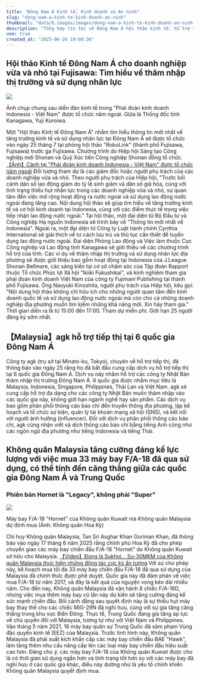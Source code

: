 ```yaml
---
title: "Đông Nam Á Kinh tế, Kinh doanh và An ninh"
slug: "dong-nam-a-kinh-te-kinh-doanh-an-ninh"
thumbnail: "data/6.images/images/dong-nam-a-kinh-te-kinh-doanh-an-ninh.webp"
description: "Tổng hợp tin tức về Đông Nam Á hội thảo kinh tế, hỗ trợ tiếp thị cho doanh nghiệp, và việc Malaysia tăng cường lực lượng không quân trước căng thẳng khu vực."
use: true
created_at: "2025-06-26 19:08:36"
---
```


## Hội thảo Kinh tế Đông Nam Á cho doanh nghiệp vừa và nhỏ tại Fujisawa: Tìm hiểu về thâm nhập thị trường và sử dụng nhân lực

![](/images/20250626-00000045-minkei-000-1-view.webp)

Ảnh chụp chung sau diễn đàn kinh tế trong "Phái đoàn kinh doanh Indonesia - Việt Nam" được tổ chức năm ngoái. Giữa là Thống đốc tỉnh Kanagawa, Yuji Kuroiwa.

Một "Hội thảo Kinh tế Đông Nam Á" nhằm tìm hiểu thông tin mới nhất về tăng trưởng kinh tế và sử dụng nhân lực tại Đông Nam Á sẽ được tổ chức vào ngày 25 tháng 7 tại phòng hội thảo "RoboLink" (thành phố Fujisawa, Fujisawa) trước ga Fujisawa. Chương trình do Hiệp hội Sáng tạo Công nghiệp mới Shonan và Quỹ Xúc tiến Công nghiệp Shonan đồng tổ chức.
[【Ảnh】Cảnh tại "Phái đoàn kinh doanh Indonesia - Việt Nam" được tổ chức năm ngoái](https://shonan.keizai.biz/photoflash/3107/)
Đối tượng tham dự là các giám đốc hoặc người phụ trách của các doanh nghiệp vừa và nhỏ. Theo người phụ trách của Hiệp hội, "Trước bối cảnh dân số lao động giảm do tỷ lệ sinh giảm và dân số già hóa, cùng với tình trạng thiếu hụt nhân lực trong các doanh nghiệp vừa và nhỏ, sự quan tâm đến việc mở rộng hoạt động ra nước ngoài và sử dụng lao động nước ngoài đang tăng cao. Nội dung hội thảo sẽ giúp tìm hiểu về tăng trưởng kinh tế và cơ hội kinh doanh tại Indonesia, cùng với các điểm thực tế trong việc tiếp nhận lao động nước ngoài."
Tại hội thảo, một đại diện từ Bộ Đầu tư và Công nghiệp Hạ nguồn Indonesia sẽ trình bày về "Thông tin mới nhất về Indonesia". Ngoài ra, một đại diện từ Công ty Luật hành chính Cynthia International sẽ giải thích về tư cách lưu trú và thủ tục cần thiết để tuyển dụng lao động nước ngoài. Đại diện Phòng Lao động và Việc làm thuộc Cục Công nghiệp và Lao động tỉnh Kanagawa sẽ giới thiệu về các chương trình hỗ trợ của tỉnh.
Các ví dụ về thâm nhập thị trường và sử dụng nhân lực địa phương sẽ được giới thiệu bao gồm hoạt động tại Indonesia của J.League Shonan Bellmare, các sáng kiến tại cơ sở chăm sóc của Tập đoàn Rapport thuộc Tổ chức Phúc lợi Xã hội "Ikiiki Fukushikai", và kinh nghiệm tham gia phái đoàn kinh doanh Việt Nam của công ty Fujimani Publishing tại thành phố Fujisawa.
Ông Naoyuki Kinoshita, người phụ trách của Hiệp hội, kêu gọi: "Nội dung hội thảo không chỉ hữu ích cho những người quan tâm đến kinh doanh quốc tế và sử dụng lao động nước ngoài mà còn cho cả những doanh nghiệp địa phương muốn tìm kiếm những khả năng mới. Xin hãy tham gia."
Thời gian diễn ra là từ 15:00 đến 17:00. Tham dự miễn phí. Giới hạn 25 người đăng ký sớm nhất.

## 【Malaysia】agk hỗ trợ tiếp thị tại 6 quốc gia Đông Nam Á

Công ty agk (trụ sở tại Minato-ku, Tokyo), chuyên về hỗ trợ tiếp thị, đã thông báo vào ngày 25 rằng họ đã bắt đầu cung cấp dịch vụ hỗ trợ tiếp thị tại 6 quốc gia Đông Nam Á. Dịch vụ này nhằm hỗ trợ các công ty Nhật Bản thâm nhập thị trường Đông Nam Á.
6 quốc gia được nhắm mục tiêu là Malaysia, Indonesia, Singapore, Philippines, Thái Lan và Việt Nam. agk sẽ cung cấp hỗ trợ đa dạng cho các công ty Nhật Bản muốn thâm nhập vào các quốc gia này, không giới hạn ngành nghề hay sản phẩm. Các dịch vụ bao gồm phân phối thông cáo báo chí đến truyền thông địa phương, lập kế hoạch và tổ chức sự kiện, quản lý tài khoản mạng xã hội (SNS), và kết nối với người ảnh hưởng (influencer).
Đối với dịch vụ phân phối thông cáo báo chí, agk cũng nhận viết và dịch thông cáo báo chí bằng tiếng Anh cũng như các ngôn ngữ địa phương như tiếng Indonesia và tiếng Thái.

## Không quân Malaysia tăng cường đáng kể lực lượng với việc mua 33 máy bay F/A-18 đã qua sử dụng, có thể tính đến căng thẳng giữa các quốc gia Đông Nam Á và Trung Quốc

### Phiên bản Hornet là "Legacy", không phải "Super"

![](/images/20250626-00559774-norimono-000-1-view.webp)

Máy bay F/A-18 "Hornet" của Không quân Kuwait mà Không quân Malaysia dự định mua (Ảnh: Không quân Hoa Kỳ)

Chỉ huy Không quân Malaysia, Tan Sri Asghar Khan Goriman Khan, đã thông báo vào ngày 17 tháng 6 năm 2025 rằng chính phủ Hoa Kỳ đã cho phép chuyển giao các máy bay chiến đấu F/A-18 "Hornet" do Không quân Kuwait sở hữu cho Malaysia.
[【Video】Đúng là Sukhoi... Su-30MKM của Không quân Malaysia thực hiện những động tác cực kỳ ấn tượng](https://trafficnews.jp/post/559774/2?utm_source=news.yahoo.co.jp&utm_medium=referral&utm_campaign=559774_6)
Với sự cho phép này, kế hoạch mua tối đa 33 máy bay chiến đấu F/A-18 đã qua sử dụng của Malaysia đã chính thức được phê duyệt. Quốc gia này đã đàm phán về việc mua F/A-18 từ năm 2017, và đây là kết quả của nguyện vọng kéo dài nhiều năm.
Cho đến nay, Không quân Malaysia đã vận hành 8 chiếc F/A-18D, nhưng việc mua thêm máy bay cũ lần này dự kiến sẽ tăng cường đáng kể sức mạnh chiến đấu. Bối cảnh đằng sau quyết định này là sự thiếu hụt máy bay thay thế cho các chiếc MiG-29N đã nghỉ hưu, cùng với sự gia tăng căng thẳng trong khu vực Biển Đông.
Thực tế, Trung Quốc đang gia tăng áp lực về chủ quyền đối với Malaysia, tương tự như với Việt Nam và Philippines. Vào tháng 5 năm 2021, 16 máy bay quân sự Trung Quốc đã xâm phạm Vùng đặc quyền kinh tế (EEZ) của Malaysia. Trước tình hình này, Không quân Malaysia đã phải xuất kích khẩn cấp các máy bay chiến đấu BAE "Hawk", làm tăng thêm nhu cầu nâng cấp lên các loại máy bay chiến đấu hiệu suất cao hơn.
Đáng chú ý, các máy bay F/A-18 của Không quân Kuwait được cho là có thời gian sử dụng ngắn hơn và tình trạng tốt hơn so với các máy bay đã nghỉ hưu ở các quốc gia khác, điều này dường như là yếu tố chính khiến Không quân Malaysia quyết định mua.
